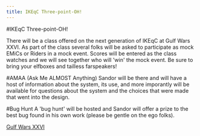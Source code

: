 ```yaml
---
title: IKEqC Three-point-OH!
---
```


#IKEqC Three-point-OH!

There will be a class offered on the next generation of IKEqC at Gulf Wars XXVI.  As part of the class several folks will be asked to participate as mock EMiCs or Riders in a mock event.  Scores will be entered as the class watches and we will see together who will 'win' the mock event.  Be sure to bring your elfboxes and tailless farspeakers!

#AMAA (Ask Me ALMOST Anything)
Sandor will be there and will have a host of information about the system, its use, and more imporantly will be available for questions about the system and the choices that were made that went into the design.

#Bug Hunt
A 'bug hunt' will be hosted and Sandor will offer a prize to the best bug found in his own work (please be gentle on the ego folks).

[Gulf Wars XXVI](http://www.gulfwars.org/)
